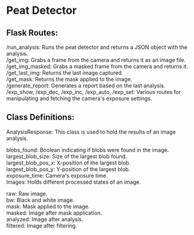 # Peat Detector

## Flask Routes:
/run_analysis: Runs the peat detector and returns a JSON object with the analysis.  
/get_img: Grabs a frame from the camera and returns it as an image file.  
/get_img_masked: Grabs a masked frame from the camera and returns it.  
/get_last_img: Returns the last image captured.  
/get_mask: Returns the mask applied to the image.  
/generate_report: Generates a report based on the last analysis.  
/exp_show, /exp_dec, /exp_inc, /exp_auto, /exp_set: Various routes for manipulating and fetching the camera's exposure settings.  
  
## Class Definitions:
AnalysisResponse: This class is used to hold the results of an image analysis.  

blobs_found: Boolean indicating if blobs were found in the image.  
largest_blob_size: Size of the largest blob found.  
largest_blob_pos_x: X-position of the largest blob.  
largest_blob_pos_y: Y-position of the largest blob.  
exposure_time: Camera's exposure time.  
Images: Holds different processed states of an image.  
  
raw: Raw image.  
bw: Black and white image.  
mask: Mask applied to the image.  
masked: Image after mask application.  
analyzed: Image after analysis.  
filtered: Image after filtering.  